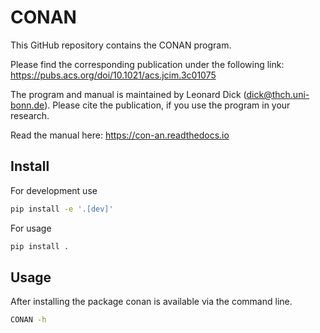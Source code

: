 # CONAN
This GitHub repository contains the CONAN program.

Please find the corresponding publication under the following link:
https://pubs.acs.org/doi/10.1021/acs.jcim.3c01075

The program and manual is maintained by Leonard Dick (dick@thch.uni-bonn.de).
Please cite the publication, if you use the program in your research.

Read the manual here:
https://con-an.readthedocs.io

## Install
For development use
```bash
pip install -e '.[dev]'
```

For usage

```bash
pip install .
```

## Usage
After installing the package conan is available via the command line.
```bash
CONAN -h
```